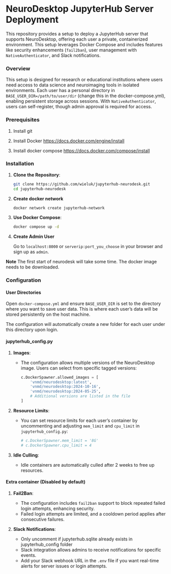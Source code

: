 ﻿# NeuroDesktop JupyterHub Server Deployment

This repository provides a setup to deploy a JupyterHub server that supports NeuroDesktop, offering each user a private, containerized environment. This setup leverages Docker Compose and includes features like security enhancements (`fail2ban`), user management with `NativeAuthenticator`, and Slack notifications.

### Overview

This setup is designed for research or educational institutions where users need access to data science and neuroimaging tools in isolated environments. Each user has a personal directory in `BASE_USER_DIR=/path/to/user/dir` (change this in the docker-compose.yml), enabling persistent storage across sessions. With `NativeAuthenticator`, users can self-register, though admin approval is required for access.

### Prerequisites

   1. Install git

   2. Install Docker https://docs.docker.com/engine/install

   3. Install docker compose https://docs.docker.com/compose/install

### Installation

1. **Clone the Repository**:

   ```bash
   git clone https://github.com/wieluk/jupyterhub-neurodesk.git
   cd jupyterhub-neurodesk
   ```

3. **Create docker network**
   
   ```bash
   docker network create jupyterhub-network
   ```
   
3. **Use Docker Compose**:
   
   ```bash
   docker compose up -d
   ```

4. **Create Admin User**
   
   Go to `localhost:8000` or `serverip:port_you_choose` in your browser and sign up as `admin`.


**Note** The first start of neurodesk will take some time. The docker image needs to be downloaded.

### Configuration

#### User Directories

Open `docker-compose.yml` and ensure `BASE_USER_DIR` is set to the directory where you want to save user data. This is where each user’s data will be stored persistently on the host machine.

The configuration will automatically create a new folder for each user under this directory upon login.

#### jupyterhub_config.py

1. **Images**:
   - The configuration allows multiple versions of the NeuroDesktop image. Users can select from specific tagged versions:
     ```python
     c.DockerSpawner.allowed_images = [
         'vnmd/neurodesktop:latest',
         'vnmd/neurodesktop:2024-10-16',
         'vnmd/neurodesktop:2024-05-25',
         # Additional versions are listed in the file
     ]
     ```
2. **Resource Limits**:
   - You can set resource limits for each user’s container by uncommenting and adjusting `mem_limit` and `cpu_limit` in `jupyterhub_config.py`:
     ```python
     # c.DockerSpawner.mem_limit = '8G'
     # c.DockerSpawner.cpu_limit = 4
     ```

3. **Idle Culling**:
   - Idle containers are automatically culled after 2 weeks to free up resources.

#### Extra container (Disabled by default)

1. **Fail2Ban**:
   - The configuration includes `fail2ban` support to block repeated failed login attempts, enhancing security.
   - Failed login attempts are limited, and a cooldown period applies after consecutive failures.

2. **Slack Notifications**:
   - Only uncomment if jupyterhub.sqlite already exists in jupyterhub_config folder
   - Slack integration allows admins to receive notifications for specific events.
   - Add your Slack webhook URL in the `.env` file if you want real-time alerts for server issues or login attempts.
